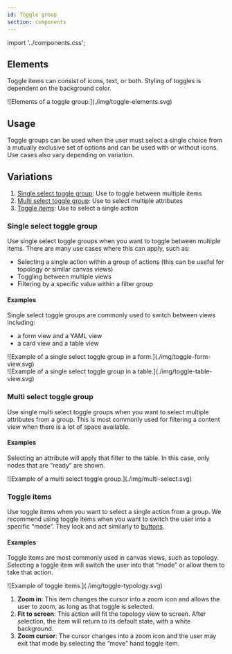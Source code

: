 ```yaml
---
id: Toggle group
section: components
---
```


import '../components.css';

## Elements
Toggle items can consist of icons, text, or both. Styling of toggles is dependent on the background color. 

<div class="ws-docs-content-img">
![Elements of a toggle group.](./img/toggle-elements.svg)
</div>

## Usage
Toggle groups can be used when the user must select a single choice from a mutually exclusive set of options and can be used with or without icons. 
Use cases also vary depending on variation. 

## Variations

1. [Single select toggle group](#single-select-toggle-group): Use to toggle between multiple items
2. [Multi select toggle group](#multi-select-toggle-group): Use to select multiple attributes
3. [Toggle items](#toggle-items): Use to select a single action

### Single select toggle group
Use single select toggle groups when you want to toggle between multiple items. There are many use cases where this can apply, such as:
  - Selecting a single action within a group of actions (this can be useful for topology or similar canvas views)
  - Toggling between multiple views
  - Filtering by a specific value within a filter group

#### Examples
Single select toggle groups are commonly used to switch between views including:
  - a form view and a YAML view
  - a card view and a table view

<div class="ws-docs-content-img">
![Example of a single select toggle group in a form.](./img/toggle-form-view.svg)
</div>

<div class="ws-docs-content-img">
![Example of a single select toggle group in a table.](./img/toggle-table-view.svg)
</div>

### Multi select toggle group
Use single multi select toggle groups when you want to select multiple attributes from a group. This is most commonly used for filtering a content view when there is a lot of space available.

#### Examples
Selecting an attribute will apply that filter to the table. In this case, only nodes that are “ready” are shown.

<div class="ws-docs-content-img">
![Example of a multi select toggle group.](./img/multi-select.svg)
</div>

### Toggle items

Use toggle items when you want to select a single action from a group. We recommend using toggle items when you want to switch the user into a specific “mode”. They look and act similarly to [buttons](/components/button).

#### Examples
Toggle items are most commonly used in canvas views, such as topology. Selecting a toggle item will switch the user into that “mode” or allow them to take that action.

<div class="ws-docs-content-img">
![Example of toggle items.](./img/toggle-typology.svg)
</div>

1. **Zoom in**: This item changes the cursor into a zoom icon and allows the user to zoom, as long as that toggle is selected. 
2. **Fit to screen**: This action will fit the topology view to screen. After selection, the item will return to its default state, with a white background.
3. **Zoom cursor**: The cursor changes into a zoom icon and the user may exit that mode by selecting the “move” hand toggle item.
